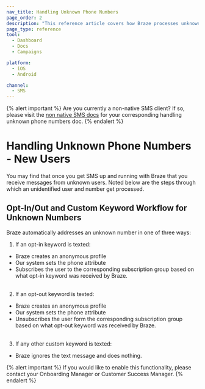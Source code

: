 ```yaml
---
nav_title: Handling Unknown Phone Numbers
page_order: 2
description: "This reference article covers how Braze processes unknown phone numbers from new users."
page_type: reference
tool:
  - Dashboard
  - Docs
  - Campaigns

platform:
  - iOS
  - Android

channel:
  - SMS
---
```


{% alert important %}
Are you currently a non-native SMS client? If so, please visit the [non native SMS docs](/docs/user_guide/message_building_by_channel/sms/non_native/) for your corresponding handling unknown phone numbers doc.
{% endalert %}

# Handling Unknown Phone Numbers - New Users

You may find that once you get SMS up and running with Braze that you receive messages from unknown users. Noted below are the steps through which an unidentified user and number get processed.

## Opt-In/Out and Custom Keyword Workflow for Unknown Numbers

Braze automatically addresses an unknown number in one of three ways:
1. If an opt-in keyword is texted:
  * Braze creates an anonymous profile
  * Our system sets the phone attribute
  * Subscribes the user to the corresponding subscription group based on what opt-in keyword was received by Braze.<br><br>
2. If an opt-out keyword is texted:
  * Braze creates an anonymous profile
  * Our system sets the phone attribute
  * Unsubscribes the user form the corresponding subscription group based on what opt-out keyword was received by Braze.<br><br>
3. If any other custom keyword is texted:
  * Braze ignores the text message and does nothing.

{% alert important %}
If you would like to enable this functionality, please contact your Onboarding Manager or Customer Success Manager.
{% endalert %}

[ualink]: {{site.baseurl}}/api/objects_filters/user_alias_object/
[telink]: {{site.baseurl}}/api/endpoints/user_data/post_user_track/
[uaolink]: {{site.baseurl}}/api/objects_filters/user_attributes_object/
[e.164]: https://en.wikipedia.org/wiki/E.164
